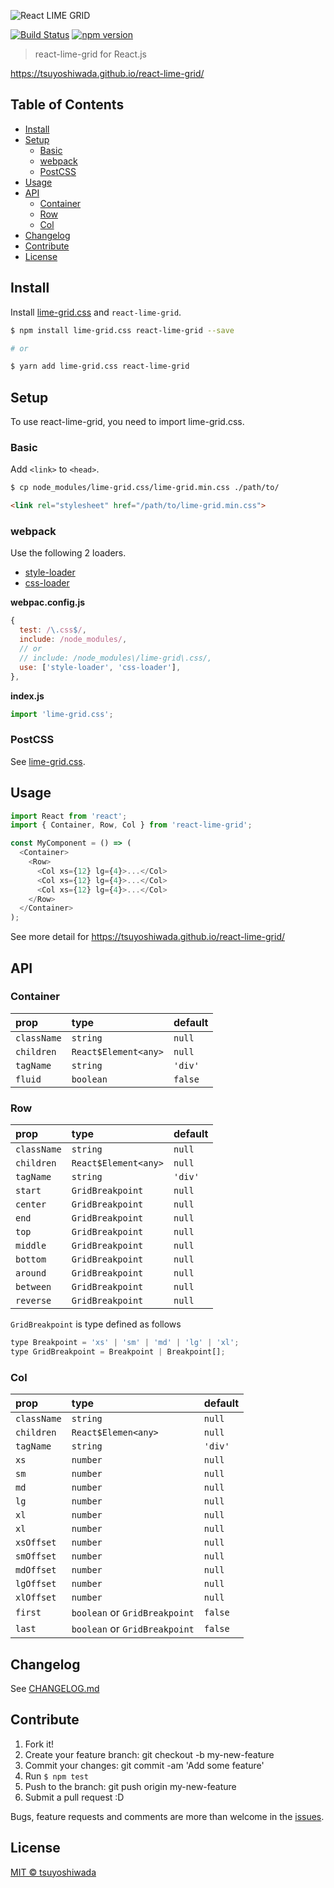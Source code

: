 ![React LIME GRID](https://raw.githubusercontent.com/tsuyoshiwada/react-lime-grid/images/repo-banner.png)

[![Build Status](http://img.shields.io/travis/tsuyoshiwada/react-lime-grid.svg?style=flat-square)](https://travis-ci.org/tsuyoshiwada/react-lime-grid)
[![npm version](https://img.shields.io/npm/v/react-lime-grid.svg?style=flat-square)](https://www.npmjs.com/package/react-lime-grid)

> react-lime-grid for React.js

https://tsuyoshiwada.github.io/react-lime-grid/



## Table of Contents

* [Install](#install)
* [Setup](#setup)
    - [Basic](#basic)
    - [webpack](#webpack)
    - [PostCSS](#postcss)
* [Usage](#usage)
* [API](#api)
    - [Container](#container)
    - [Row](#row)
    - [Col](#col)
* [Changelog](#changelog)
* [Contribute](#contribute)
* [License](#license)



## Install

Install [lime-grid.css](https://github.com/tsuyoshiwada/lime-grid.css) and `react-lime-grid`.

```bash
$ npm install lime-grid.css react-lime-grid --save

# or

$ yarn add lime-grid.css react-lime-grid
```



## Setup

To use react-lime-grid, you need to import lime-grid.css.


### Basic

Add `<link>` to `<head>`.

```bash
$ cp node_modules/lime-grid.css/lime-grid.min.css ./path/to/
```

```html
<link rel="stylesheet" href="/path/to/lime-grid.min.css">
```


### webpack

Use the following 2 loaders.

* [style-loader](https://github.com/webpack-contrib/style-loader)
* [css-loader](https://github.com/webpack-contrib/css-loader)

**webpac.config.js**

```javascript
{
  test: /\.css$/,
  include: /node_modules/,
  // or
  // include: /node_modules\/lime-grid\.css/,
  use: ['style-loader', 'css-loader'],
},
```

**index.js**

```javascript
import 'lime-grid.css';
```


### PostCSS

See [lime-grid.css](https://github.com/tsuyoshiwada/lime-grid.css).


## Usage

```javascript
import React from 'react';
import { Container, Row, Col } from 'react-lime-grid';

const MyComponent = () => (
  <Container>
    <Row>
      <Col xs={12} lg={4}>...</Col>
      <Col xs={12} lg={4}>...</Col>
      <Col xs={12} lg={4}>...</Col>
    </Row>
  </Container>
);
```

See more detail for https://tsuyoshiwada.github.io/react-lime-grid/


## API

### Container

| prop        | type                 | default |
|:------------|:---------------------|---------|
| `className` | `string`             | `null`  |
| `children`  | `React$Element<any>` | `null`  |
| `tagName`   | `string`             | `'div'` |
| `fluid`     | `boolean`            | `false` |


### Row


| prop        | type                 | default |
|:------------|:---------------------|---------|
| `className` | `string`             | `null`  |
| `children`  | `React$Element<any>` | `null`  |
| `tagName`   | `string`             | `'div'` |
| `start`     | `GridBreakpoint`     | `null`  |
| `center`    | `GridBreakpoint`     | `null`  |
| `end`       | `GridBreakpoint`     | `null`  |
| `top`       | `GridBreakpoint`     | `null`  |
| `middle`    | `GridBreakpoint`     | `null`  |
| `bottom`    | `GridBreakpoint`     | `null`  |
| `around`    | `GridBreakpoint`     | `null`  |
| `between`   | `GridBreakpoint`     | `null`  |
| `reverse`   | `GridBreakpoint`     | `null`  |

`GridBreakpoint` is type defined as follows

```javascript
type Breakpoint = 'xs' | 'sm' | 'md' | 'lg' | 'xl';
type GridBreakpoint = Breakpoint | Breakpoint[];
```


### Col

| prop        | type                          | default |
|:------------|:------------------------------|---------|
| `className` | `string`                      | `null`  |
| `children`  | `React$Elemen<any>`           | `null`  |
| `tagName`   | `string`                      | `'div'` |
| `xs`        | `number`                      | `null`  |
| `sm`        | `number`                      | `null`  |
| `md`        | `number`                      | `null`  |
| `lg`        | `number`                      | `null`  |
| `xl`        | `number`                      | `null`  |
| `xl`        | `number`                      | `null`  |
| `xsOffset`  | `number`                      | `null`  |
| `smOffset`  | `number`                      | `null`  |
| `mdOffset`  | `number`                      | `null`  |
| `lgOffset`  | `number`                      | `null`  |
| `xlOffset`  | `number`                      | `null`  |
| `first`     | `boolean` or `GridBreakpoint` | `false` |
| `last`      | `boolean` or `GridBreakpoint` | `false` |



## Changelog

See [CHANGELOG.md](./CHANGELOG.md)



## Contribute

1. Fork it!
1. Create your feature branch: git checkout -b my-new-feature
1. Commit your changes: git commit -am 'Add some feature'
1. Run `$ npm test`
1. Push to the branch: git push origin my-new-feature
1. Submit a pull request :D

Bugs, feature requests and comments are more than welcome in the [issues](https://github.com/tsuyoshiwada/react-lime-grid/issues).



## License

[MIT © tsuyoshiwada](./LICENSE)

